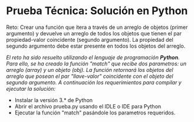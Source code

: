 # Prueba Técnica: Solución en Python

Reto: Crear una función que itera a través de un arreglo de objetos (primer argumento) y devuelve un arreglo de todos los objetos que tienen el par propiedad-valor coincidente (segundo argumento). La propiedad del segundo argumento debe estar presente en todos los objetos del arreglo. 

*El reto ha sido resuelto utilizando el lenguaje de programación **Python**. Para ello, se ha creado la función "match" que recibe dos parametros: un arreglo (array) y un objeto (obj). La función retornará los objetos del arreglo que posean el par "llave-valor" coincidente con el objeto del segundo argumento. A continuación los requerimientos para compilar y ejecutar la solución:*

- Instalar la versión 3.* de Python
- Abrir el archivo prueba.py usando el IDLE o IDE para Python
- Ejecutar la función "match" pasándole los parametros requeridos.
